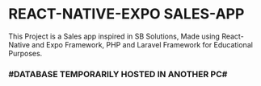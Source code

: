 # REACT-NATIVE-EXPO SALES-APP

This Project is a Sales app inspired in SB Solutions, Made using React-Native and Expo Framework, PHP and Laravel Framework for Educational Purposes.

### #DATABASE TEMPORARILY HOSTED IN ANOTHER PC#

